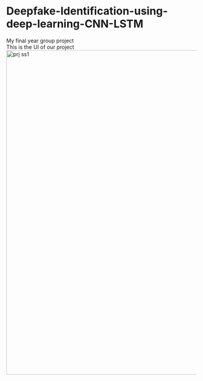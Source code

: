 # Deepfake-Identification-using-deep-learning-CNN-LSTM
My final year group project 
<br>
This is the UI of our project 
<img width="1487" height="861" alt="prj ss1" src="https://github.com/user-attachments/assets/26518517-3250-4e57-92e6-56e8f5f8b84c" />

